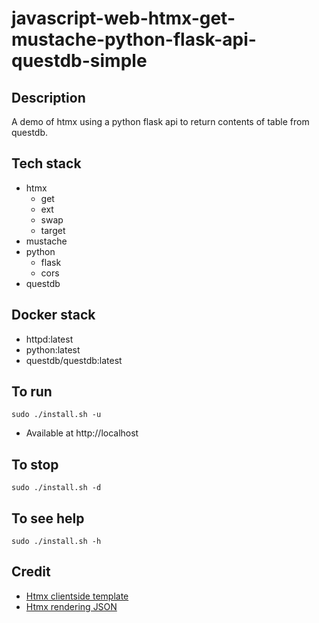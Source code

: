 # javascript-web-htmx-get-mustache-python-flask-api-questdb-simple

## Description
A demo of htmx using a python flask
api to return contents of table from
questdb.

## Tech stack
- htmx
    - get
    - ext
    - swap
    - target
- mustache
- python
    - flask
    - cors
- questdb

## Docker stack
- httpd:latest
- python:latest
- questdb/questdb:latest

## To run
`sudo ./install.sh -u`
- Available at http://localhost

## To stop
`sudo ./install.sh -d`

## To see help
`sudo ./install.sh -h`

## Credit
- [Htmx clientside template](https://htmx.org/extensions/client-side-templates/)
- [Htmx rendering JSON](https://marcus-obst.de/blog/htmx-json-handling)